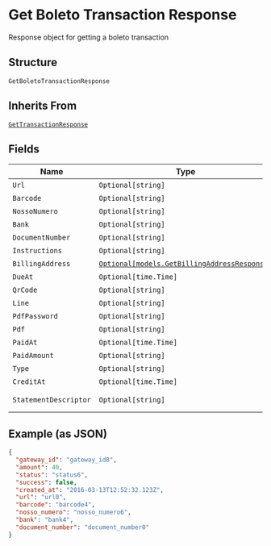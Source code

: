 
# Get Boleto Transaction Response

Response object for getting a boleto transaction

## Structure

`GetBoletoTransactionResponse`

## Inherits From

[`GetTransactionResponse`](../../doc/models/get-transaction-response.md)

## Fields

| Name | Type | Tags | Description |
|  --- | --- | --- | --- |
| `Url` | `Optional[string]` | Optional | - |
| `Barcode` | `Optional[string]` | Optional | - |
| `NossoNumero` | `Optional[string]` | Optional | - |
| `Bank` | `Optional[string]` | Optional | - |
| `DocumentNumber` | `Optional[string]` | Optional | - |
| `Instructions` | `Optional[string]` | Optional | - |
| `BillingAddress` | [`Optional[models.GetBillingAddressResponse]`](../../doc/models/get-billing-address-response.md) | Optional | - |
| `DueAt` | `Optional[time.Time]` | Optional | - |
| `QrCode` | `Optional[string]` | Optional | - |
| `Line` | `Optional[string]` | Optional | - |
| `PdfPassword` | `Optional[string]` | Optional | - |
| `Pdf` | `Optional[string]` | Optional | - |
| `PaidAt` | `Optional[time.Time]` | Optional | - |
| `PaidAmount` | `Optional[string]` | Optional | - |
| `Type` | `Optional[string]` | Optional | - |
| `CreditAt` | `Optional[time.Time]` | Optional | - |
| `StatementDescriptor` | `Optional[string]` | Optional | Soft Descriptor |

## Example (as JSON)

```json
{
  "gateway_id": "gateway_id8",
  "amount": 40,
  "status": "status6",
  "success": false,
  "created_at": "2016-03-13T12:52:32.123Z",
  "url": "url0",
  "barcode": "barcode4",
  "nosso_numero": "nosso_numero6",
  "bank": "bank4",
  "document_number": "document_number0"
}
```

